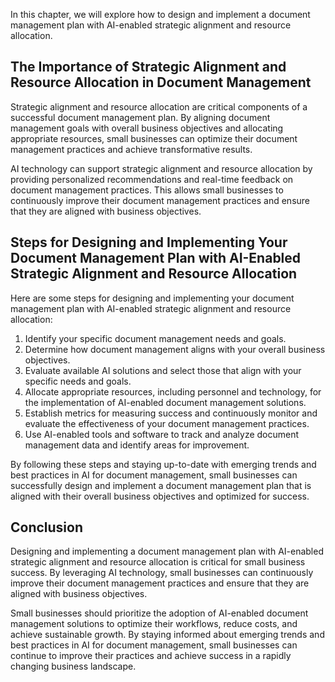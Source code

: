 
In this chapter, we will explore how to design and implement a document management plan with AI-enabled strategic alignment and resource allocation.

The Importance of Strategic Alignment and Resource Allocation in Document Management
------------------------------------------------------------------------------------

Strategic alignment and resource allocation are critical components of a successful document management plan. By aligning document management goals with overall business objectives and allocating appropriate resources, small businesses can optimize their document management practices and achieve transformative results.

AI technology can support strategic alignment and resource allocation by providing personalized recommendations and real-time feedback on document management practices. This allows small businesses to continuously improve their document management practices and ensure that they are aligned with business objectives.

Steps for Designing and Implementing Your Document Management Plan with AI-Enabled Strategic Alignment and Resource Allocation
------------------------------------------------------------------------------------------------------------------------------

Here are some steps for designing and implementing your document management plan with AI-enabled strategic alignment and resource allocation:

1. Identify your specific document management needs and goals.
2. Determine how document management aligns with your overall business objectives.
3. Evaluate available AI solutions and select those that align with your specific needs and goals.
4. Allocate appropriate resources, including personnel and technology, for the implementation of AI-enabled document management solutions.
5. Establish metrics for measuring success and continuously monitor and evaluate the effectiveness of your document management practices.
6. Use AI-enabled tools and software to track and analyze document management data and identify areas for improvement.

By following these steps and staying up-to-date with emerging trends and best practices in AI for document management, small businesses can successfully design and implement a document management plan that is aligned with their overall business objectives and optimized for success.

Conclusion
----------

Designing and implementing a document management plan with AI-enabled strategic alignment and resource allocation is critical for small business success. By leveraging AI technology, small businesses can continuously improve their document management practices and ensure that they are aligned with business objectives.

Small businesses should prioritize the adoption of AI-enabled document management solutions to optimize their workflows, reduce costs, and achieve sustainable growth. By staying informed about emerging trends and best practices in AI for document management, small businesses can continue to improve their practices and achieve success in a rapidly changing business landscape.

